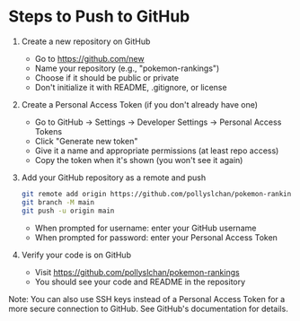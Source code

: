 # Steps to Push to GitHub

1. Create a new repository on GitHub
   - Go to https://github.com/new
   - Name your repository (e.g., "pokemon-rankings")
   - Choose if it should be public or private
   - Don't initialize it with README, .gitignore, or license

2. Create a Personal Access Token (if you don't already have one)
   - Go to GitHub → Settings → Developer Settings → Personal Access Tokens
   - Click "Generate new token"
   - Give it a name and appropriate permissions (at least repo access)
   - Copy the token when it's shown (you won't see it again)

3. Add your GitHub repository as a remote and push
   ```bash
   git remote add origin https://github.com/pollyslchan/pokemon-rankings.git
   git branch -M main
   git push -u origin main
   ```
   - When prompted for username: enter your GitHub username
   - When prompted for password: enter your Personal Access Token

4. Verify your code is on GitHub
   - Visit https://github.com/pollyslchan/pokemon-rankings
   - You should see your code and README in the repository

Note: You can also use SSH keys instead of a Personal Access Token for a more secure connection to GitHub. See GitHub's documentation for details.